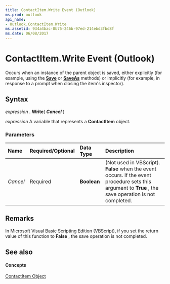 ```yaml
---
title: ContactItem.Write Event (Outlook)
ms.prod: outlook
api_name:
- Outlook.ContactItem.Write
ms.assetid: 934a4bac-8b75-246b-97ed-214ebd3fbd8f
ms.date: 06/08/2017
---
```



# ContactItem.Write Event (Outlook)

Occurs when an instance of the parent object is saved, either explicitly (for example, using the  **[Save](Outlook.ContactItem.Save.md)** or **[SaveAs](Outlook.ContactItem.SaveAs.md)** methods) or implicitly (for example, in response to a prompt when closing the item's inspector).


## Syntax

 _expression_ . **Write**( **_Cancel_** )

 _expression_ A variable that represents a **ContactItem** object.


### Parameters



|**Name**|**Required/Optional**|**Data Type**|**Description**|
|:-----|:-----|:-----|:-----|
| _Cancel_|Required| **Boolean**| (Not used in VBScript). **False** when the event occurs. If the event procedure sets this argument to **True** , the save operation is not completed.|

## Remarks

In Microsoft Visual Basic Scripting Edition (VBScript), if you set the return value of this function to  **False** , the save operation is not completed.


## See also


#### Concepts


[ContactItem Object](Outlook.ContactItem.md)

